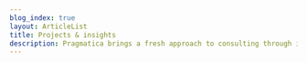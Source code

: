 ```yaml
---
blog_index: true
layout: ArticleList
title: Projects & insights
description: Pragmatica brings a fresh approach to consulting through investing in our partnerships with clients and sharing in the value we help create.
---
```

